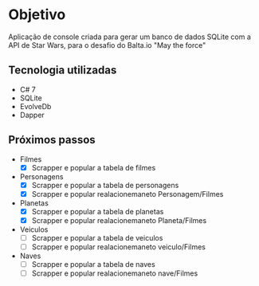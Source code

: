# Objetivo
Aplicação de console criada para gerar um banco de dados SQLite com a API de Star Wars, para o desafio do Balta.io "May the force"

## Tecnologia utilizadas
- C# 7
- SQLite
- EvolveDb
- Dapper

## Próximos passos
- Filmes  
     - [x] Scrapper e popular a tabela de filmes  

- Personagens
    - [x] Scrapper e popular a tabela de personagens  
    - [x] Scrapper e popular realacionemaneto Personagem/Filmes

- Planetas
    - [x] Scrapper e popular a tabela de planetas
    - [x] Scrapper e popular realacionemaneto Planeta/Filmes

- Veiculos
    - [ ] Scrapper e popular a tabela de veiculos
    - [ ] Scrapper e popular realacionemaneto veiculo/Filmes

- Naves
    - [ ] Scrapper e popular a tabela de naves
    - [ ] Scrapper e popular realacionemaneto nave/Filmes
